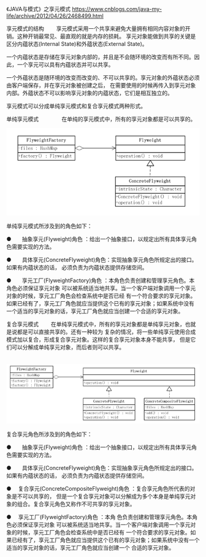 




《JAVA与模式》之享元模式
https://www.cnblogs.com/java-my-life/archive/2012/04/26/2468499.html

享元模式的结构
　　享元模式采用一个共享来避免大量拥有相同内容对象的开销。这种开销最常见、最直观的就是内存的损耗。
享元对象能做到共享的关键是
区分内蕴状态(Internal State)和外蕴状态(External State)。

一个内蕴状态是存储在享元对象内部的，并且是不会随环境的改变而有所不同。因此，一个享元可以具有内蕴状态并可以共享。

一个外蕴状态是随环境的改变而改变的、不可以共享的。享元对象的外蕴状态必须由客户端保存，并在享元对象被创建之后，
在需要使用的时候再传入到享元对象内部。外蕴状态不可以影响享元对象的内蕴状态，它们是相互独立的。

享元模式可以分成单纯享元模式和复合享元模式两种形式。

单纯享元模式　　
　　在单纯的享元模式中，所有的享元对象都是可以共享的。

![img.png](img.png)

单纯享元模式所涉及到的角色如下：

●　　抽象享元(Flyweight)角色 ：给出一个抽象接口，以规定出所有具体享元角色需要实现的方法。

●　　具体享元(ConcreteFlyweight)角色：实现抽象享元角色所规定出的接口。如果有内蕴状态的话，
必须负责为内蕴状态提供存储空间。

●　　享元工厂(FlyweightFactory)角色 ：本角色负责创建和管理享元角色。本角色必须保证享元对象
可以被系统适当地共享。当一个客户端对象调用一个享元对象的时候，享元工厂角色会检查系统中是否已经
有一个符合要求的享元对象。如果已经有了，享元工厂角色就应当提供这个已有的享元对象；如果系统中没有
一个适当的享元对象的话，享元工厂角色就应当创建一个合适的享元对象。




复合享元模式
　　在单纯享元模式中，所有的享元对象都是单纯享元对象，也就是说都是可以直接共享的。还有一种较为
复杂的情况，将一些单纯享元使用合成模式加以复合，形成复合享元对象。这样的复合享元对象本身不能共享，
但是它们可以分解成单纯享元对象，而后者则可以共享。

　　![img_1.png](img_1.png)

复合享元角色所涉及到的角色如下：

●　　抽象享元(Flyweight)角色 ：给出一个抽象接口，以规定出所有具体享元角色需要实现的方法。

●　　具体享元(ConcreteFlyweight)角色：实现抽象享元角色所规定出的接口。如果有内蕴状态的话，
必须负责为内蕴状态提供存储空间。

●　  复合享元(ConcreteCompositeFlyweight)角色 ：复合享元角色所代表的对象是不可以共享的，
但是一个复合享元对象可以分解成为多个本身是单纯享元对象的组合。复合享元角色又称作不可共享的享元对象。

●　  享元工厂(FlyweightFactory)角色 ：本角 色负责创建和管理享元角色。本角色必须保证享元对象
可以被系统适当地共享。当一个客户端对象调用一个享元对象的时候，享元工厂角色会检查系统中是否已经有
一个符合要求的享元对象。如果已经有了，享元工厂角色就应当提供这个已有的享元对象；如果系统中没有一个
适当的享元对象的话，享元工厂角色就应当创建一个 合适的享元对象。






